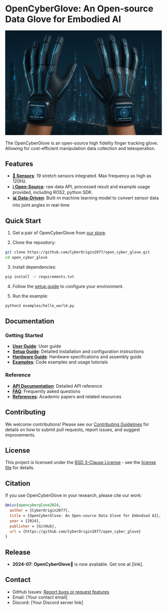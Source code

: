 # OpenCyberGlove: An Open-source Data Glove for Embodied AI 
![OpenCyberGlove](imgs/open_cyber_glove_teaser.png)

The OpenCyberGlove is an open-source high fidelity finger tracking glove. Allowing for cost-efficient manipulation data collection and teleoperation.

## Features

- [**🧤 Sensors**](setup/hardware.md): 19 stretch sensors integrated. Max frequency as high as 120Hz.
- [**ℹ️ Open-Source**](setup/software.md): raw data API, processed result and example usage provided, including ROS2, python SDK.
- [**📊 Data-Driven**](setup/software.md): Built-in machine learning model to convert sensor data into joint angles in real-time


## Quick Start

1. Get a pair of OpenCyberGlove from [our store](#).

2. Clone the repository:
```bash
git clone https://github.com/CyberOrigin2077/open_cyber_glove.git
cd open_cyber_glove
```

3. Install dependencies:
```bash
pip install -r requirements.txt
```

4. Follow the [setup guide](setup/software.md) to configure your environment.

5. Run the example:
```bash
python3 examples/hello_world.py
```

## Documentation

### Getting Started
- [**User Guide**](setup/user_guide_en.md): User guide
- [**Setup Guide**](setup/software.md): Detailed installation and configuration instructions
- [**Hardware Guide**](setup/hardware.md): Hardware specifications and assembly guide
- [**Examples**](examples.md): Code examples and usage tutorials

### Reference
- [**API Documentation**](api.md): Detailed API reference
- [**FAQ**](faq.md): Frequently asked questions
- [**References**](references.md): Academic papers and related resources

## Contributing

We welcome contributions! Please see our [Contributing Guidelines](CONTRIBUTING.md) for details on how to submit pull requests, report issues, and suggest improvements.

## License

This project is licensed under the [BSD 3-Clause License](LICENSE) - see the [license file](license.md) for details.

## Citation

If you use OpenCyberGlove in your research, please cite our work:

```bibtex
@misc{opencyberglove2024,
  author = {CyberOrigin2077},
  title = {OpenCyberGlove: An Open-source Data Glove for Embodied AI},
  year = {2024},
  publisher = {GitHub},
  url = {https://github.com/CyberOrigin2077/open_cyber_glove}
}
```

## Release
- **2024-07:** **OpenCyberGlove🧤** is now available. Get one at [link].

## Contact

- GitHub Issues: [Report bugs or request features](https://github.com/CyberOrigin2077/open_cyber_glove/issues)
- Email: [Your contact email]
- Discord: [Your Discord server link]


